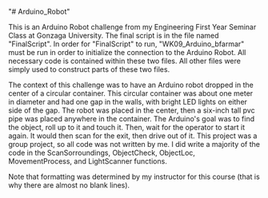 "# Arduino_Robot" 

This is an Arduino Robot challenge from my Engineering First Year Seminar Class at Gonzaga University. The final script is in the file named "FinalScript". In order for "FinalScript" to run, "WK09_Arduino_bfarmar" must be run in order to initialize the connection to the Arduino Robot. All necessary code is contained within these two files. All other files were simply used to construct parts of these two files. 

The context of this challenge was to have an Arduino robot dropped in the center of a circular container. This circular container was about one meter in diameter and had one gap in the walls, with bright LED lights on either side of the gap. The robot was placed in the center, then a six-inch tall pvc pipe was placed anywhere in the container. The Arduino's goal was to find the object, roll up to it and touch it. Then, wait for the operator to start it again. It would then scan for the exit, then drive out of it. This project was a group project, so all code was not written by me. I did write a majority of the code in the ScanSorroundings, ObjectCheck, ObjectLoc, MovementProcess, and LightScanner functions.

Note that formatting was determined by my instructor for this course (that is why there are almost no blank lines).
